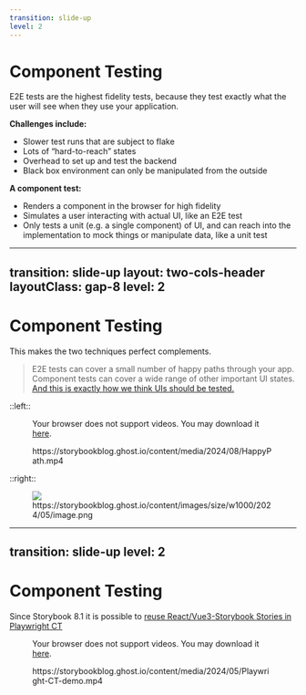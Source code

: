 ```yaml
---
transition: slide-up
level: 2
---
```


# Component Testing

E2E tests are the highest fidelity tests, because they test exactly what the user will see when they use your application.

**Challenges include:**

- Slower test runs that are subject to flake
- Lots of “hard-to-reach” states
- Overhead to set up and test the backend
- Black box environment can only be manipulated from the outside

**A component test:**

- Renders a component in the browser for high fidelity
- Simulates a user interacting with actual UI, like an E2E test
- Only tests a unit (e.g. a single component) of UI, and can reach into the implementation to mock things or manipulate data, like a unit test

---
transition: slide-up
layout: two-cols-header
layoutClass: gap-8
level: 2
---

# Component Testing

This makes the two techniques perfect complements.

> E2E tests can cover a small number of happy paths through your app.
> Component tests can cover a wide range of other important UI states.
> [And this is exactly how we think UIs should be tested.](https://storybook.js.org/blog/component-testing/)



::left::

<figure>
  <SlidevVideo autoplay controls>
    <source src="/videos/HappyPath.mp4" type="video/mp4" />
    <p>
      Your browser does not support videos. You may download it
      <a href="https://storybookblog.ghost.io/content/media/2024/08/HappyPath.mp4">here</a>.
    </p>
  </SlidevVideo>
  <figcaption>https://storybookblog.ghost.io/content/media/2024/08/HappyPath.mp4</figcaption>
</figure>

::right::

<figure>
  <img src="/testing/component-test.png"/>
  <figcaption>https://storybookblog.ghost.io/content/images/size/w1000/2024/05/image.png</figcaption>
</figure>

---
transition: slide-up
level: 2
---

# Component Testing

Since Storybook 8.1 it is possible to [reuse React/Vue3-Storybook Stories in Playwright CT](https://storybook.js.org/blog/portable-stories-for-playwright-ct/)

<figure>
  <SlidevVideo autoplay controls>
    <source src="/videos/Playwright-CT-demo.mp4" type="video/mp4" />
    <p>
      Your browser does not support videos. You may download it
      <a href="https://storybookblog.ghost.io/content/media/2024/05/Playwright-CT-demo.mp4">here</a>.
    </p>
  </SlidevVideo>
  <figcaption>https://storybookblog.ghost.io/content/media/2024/05/Playwright-CT-demo.mp4</figcaption>
</figure>